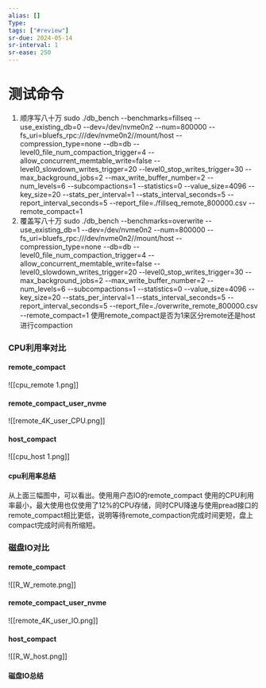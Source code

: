```yaml
---
alias: []
Type: 
tags: ["#review"]
sr-due: 2024-05-14
sr-interval: 1
sr-ease: 250
---
```


# 测试命令
1. 顺序写八十万
sudo ./db_bench --benchmarks=fillseq --use_existing_db=0 --dev=/dev/nvme0n2 --num=800000 --fs_uri=bluefs_rpc:///dev/nvme0n2//mount/host --compression_type=none --db=db --level0_file_num_compaction_trigger=4 --allow_concurrent_memtable_write=false --level0_slowdown_writes_trigger=20 --level0_stop_writes_trigger=30 --max_background_jobs=2 --max_write_buffer_number=2 --num_levels=6 --subcompactions=1 --statistics=0 --value_size=4096 --key_size=20 --stats_per_interval=1 --stats_interval_seconds=5 --report_interval_seconds=5 --report_file=./fillseq_remote_800000.csv --remote_compact=1
2. 覆盖写八十万
sudo ./db_bench --benchmarks=overwrite --use_existing_db=1 --dev=/dev/nvme0n2 --num=800000 --fs_uri=bluefs_rpc:///dev/nvme0n2//mount/host --compression_type=none --db=db --level0_file_num_compaction_trigger=4 --allow_concurrent_memtable_write=false --level0_slowdown_writes_trigger=20 --level0_stop_writes_trigger=30 --max_background_jobs=2 --max_write_buffer_number=2 --num_levels=6 --subcompactions=1 --statistics=0 --value_size=4096 --key_size=20 --stats_per_interval=1 --stats_interval_seconds=5 --report_interval_seconds=5 --report_file=./overwrite_remote_800000.csv --remote_compact=1
使用remote_compact是否为1来区分remote还是host进行compaction
### CPU利用率对比
#### remote_compact
![[cpu_remote 1.png]]
#### remote_compact_user_nvme
![[remote_4K_user_CPU.png]]
#### host_compact
![[cpu_host 1.png]]
#### cpu利用率总结
从上面三幅图中，可以看出。使用用户态IO的remote_compact 使用的CPU利用率最小，最大使用也仅使用了12%的CPU存储，同时CPU降速与使用pread接口的remote_compact相比更低，说明等待remote_compaction完成时间更短，盘上compact完成时间有所缩短。
### 磁盘IO对比
#### remote_compact
![[R_W_remote.png]]
#### remote_compact_user_nvme
![[remote_4K_user_IO.png]]
#### host_compact
![[R_W_host.png]]
#### 磁盘IO总结

